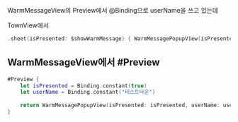 
WarmMessageView의 Preview에서 @Binding으로 userName을 쓰고 있는데

TownView에서 

```swift
.sheet(isPresented: $showWarmMessage) { WarmMessagePopupView(isPresented: $showWarmMessage, userName : $responseManager.currentTownId) }
```


## WarmMessageView에서 #Preview
```swift
#Preview {
    let isPresented = Binding.constant(true)
    let userName = Binding.constant("테스트타운")
    
    return WarmMessagePopupView(isPresented: isPresented, userName: userName)
}
```

